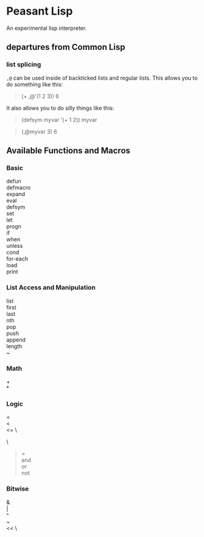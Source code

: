 # Peasant Lisp

An experimental lisp interpreter.



## departures from Common Lisp

### list splicing
`,@` can be used inside of backticked lists and regular lists.
This allows you to do something like this:

> (+ ,@'(1 2 3))
6

It also allows you to do silly things like this:

> (defsym myvar '(+ 1 2))
myvar

> (,@myvar 3)
6

## Available Functions and Macros

### Basic
defun
\
defmacro
\
expand
\
eval
\
defsym
\
set
\
let
\
progn
\
if
\
when
\
unless
\
cond
\
for-each
\
load
\
print

### List Access and Manipulation
list
\
first
\
last
\
nth
\
pop
\
push
\
append
\
length
\
~

### Math
\+
\
\*

### Logic
=
\
<
\
<=
\
>
\
>=
\
and
\
or
\
not

### Bitwise
&
\
|
\
^
\
~
\
<<
\
>>